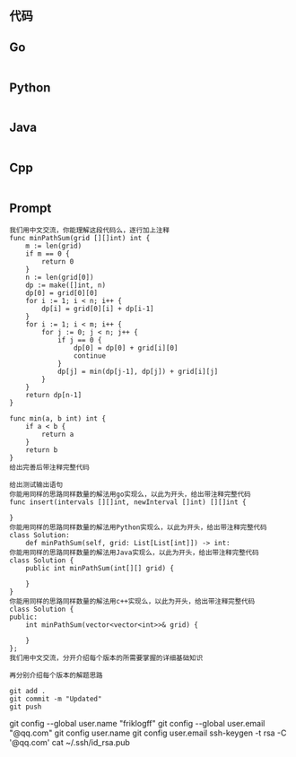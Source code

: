 ## 代码

## Go

```Go

```

## Python

```Python

```

## Java

```Java

```

## Cpp

```Cpp

```

## Prompt

```Prompt
我们用中文交流，你能理解这段代码么，逐行加上注释
func minPathSum(grid [][]int) int {
	m := len(grid)
	if m == 0 {
		return 0
	}
	n := len(grid[0])
	dp := make([]int, n)
	dp[0] = grid[0][0]
	for i := 1; i < n; i++ {
		dp[i] = grid[0][i] + dp[i-1]
	}
	for i := 1; i < m; i++ {
		for j := 0; j < n; j++ {
			if j == 0 {
				dp[0] = dp[0] + grid[i][0]
				continue
			}
			dp[j] = min(dp[j-1], dp[j]) + grid[i][j]
		}
	}
	return dp[n-1]
}

func min(a, b int) int {
	if a < b {
		return a
	}
	return b
}
给出完善后带注释完整代码

给出测试输出语句
你能用同样的思路同样数量的解法用go实现么，以此为开头，给出带注释完整代码
func insert(intervals [][]int, newInterval []int) [][]int {

}
你能用同样的思路同样数量的解法用Python实现么，以此为开头，给出带注释完整代码
class Solution:
    def minPathSum(self, grid: List[List[int]]) -> int:
你能用同样的思路同样数量的解法用Java实现么，以此为开头，给出带注释完整代码
class Solution {
    public int minPathSum(int[][] grid) {

    }
}
你能用同样的思路同样数量的解法用c++实现么，以此为开头，给出带注释完整代码
class Solution {
public:
    int minPathSum(vector<vector<int>>& grid) {

    }
};
我们用中文交流，分开介绍每个版本的所需要掌握的详细基础知识

再分别介绍每个版本的解题思路

git add .
git commit -m "Updated"
git push                                                                                                                                      

```
git config --global user.name "friklogff"
git config --global user.email "@qq.com"
git config user.name
git config user.email
ssh-keygen -t rsa -C '@qq.com'
cat ~/.ssh/id_rsa.pub